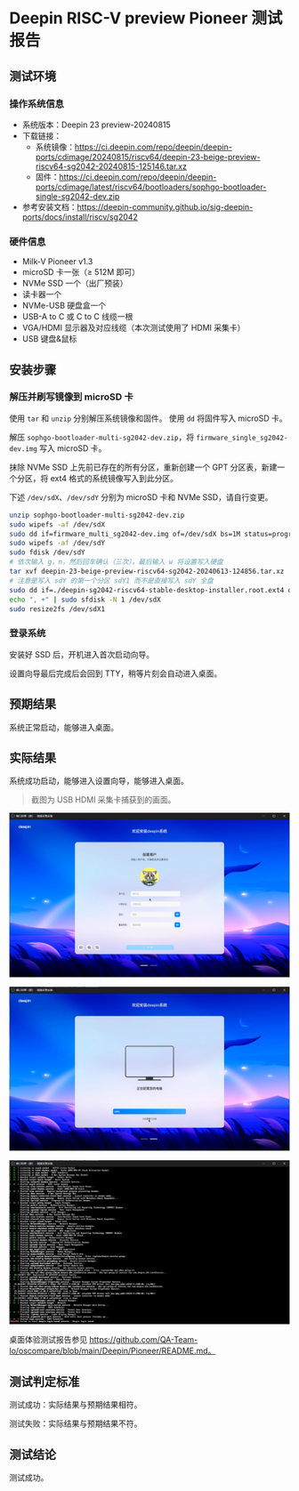 # Deepin RISC-V preview Pioneer 测试报告

## 测试环境

### 操作系统信息

- 系统版本：Deepin 23 preview-20240815
- 下载链接：
    - 系统镜像：https://ci.deepin.com/repo/deepin/deepin-ports/cdimage/20240815/riscv64/deepin-23-beige-preview-riscv64-sg2042-20240815-125146.tar.xz
    - 固件：https://ci.deepin.com/repo/deepin/deepin-ports/cdimage/latest/riscv64/bootloaders/sophgo-bootloader-single-sg2042-dev.zip
- 参考安装文档：https://deepin-community.github.io/sig-deepin-ports/docs/install/riscv/sg2042

### 硬件信息

- Milk-V Pioneer v1.3
- microSD 卡一张（≥ 512M 即可）
- NVMe SSD 一个（出厂预装）
- 读卡器一个
- NVMe-USB 硬盘盒一个
- USB-A to C 或 C to C 线缆一根
- VGA/HDMI 显示器及对应线缆（本次测试使用了 HDMI 采集卡）
- USB 键盘&鼠标

## 安装步骤

### 解压并刷写镜像到 microSD 卡

使用 `tar` 和 `unzip` 分别解压系统镜像和固件。
使用 `dd` 将固件写入 microSD 卡。

解压 `sophgo-bootloader-multi-sg2042-dev.zip`，将 `firmware_single_sg2042-dev.img` 写入 microSD 卡。

抹除 NVMe SSD 上先前已存在的所有分区，重新创建一个 GPT 分区表，新建一个分区，将 ext4 格式的系统镜像写入到此分区。

下述 `/dev/sdX`、`/dev/sdY` 分别为 microSD 卡和 NVMe SSD，请自行变更。

```bash
unzip sophgo-bootloader-multi-sg2042-dev.zip
sudo wipefs -af /dev/sdX
sudo dd if=firmware_multi_sg2042-dev.img of=/dev/sdX bs=1M status=progress
sudo wipefs -af /dev/sdY
sudo fdisk /dev/sdY
# 依次输入 g，n，然后回车确认（三次），最后输入 w 将设置写入硬盘
tar xvf deepin-23-beige-preview-riscv64-sg2042-20240613-124856.tar.xz
# 注意是写入 sdY 的第一个分区 sdY1 而不是直接写入 sdY 全盘
sudo dd if=./deepin-sg2042-riscv64-stable-desktop-installer.root.ext4 of=/dev/sdY1 bs=4M status=progress
echo ", +" | sudo sfdisk -N 1 /dev/sdX
sudo resize2fs /dev/sdX1
```

### 登录系统

安装好 SSD 后，开机进入首次启动向导。

设置向导最后完成后会回到 TTY，稍等片刻会自动进入桌面。

## 预期结果

系统正常启动，能够进入桌面。

## 实际结果

系统成功启动，能够进入设置向导，能够进入桌面。

> 截图为 USB HDMI 采集卡捕获到的画面。

![](image/2025-01-25-01-42-43.png)

![](image/2025-01-25-01-50-13.png)

![](image/2025-01-25-01-50-21.png)

桌面体验测试报告参见 https://github.com/QA-Team-lo/oscompare/blob/main/Deepin/Pioneer/README.md。

## 测试判定标准

测试成功：实际结果与预期结果相符。

测试失败：实际结果与预期结果不符。

## 测试结论

测试成功。